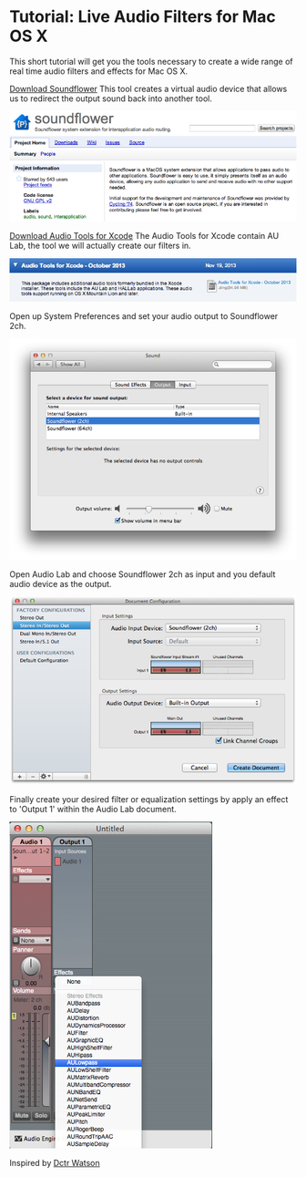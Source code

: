 Tutorial: Live Audio Filters for Mac OS X
=============

This short tutorial will get you the tools necessary to create a wide range of real time audio filters and effects for Mac OS X.

[Download Soundflower](https://code.google.com/p/soundflower/)
This tool creates a virtual audio device that allows us to redirect the output sound back into another tool.

![Download Soundflower](getSoundflower.png)

[Download Audio Tools for Xcode](https://developer.apple.com/downloads/index.action)
The Audio Tools for Xcode contain AU Lab, the tool we will actually create our filters in.

![Get Audio Tools for Xcode](getAudioTools.png)

Open up System Preferences and set your audio output to Soundflower 2ch.

![Set up audio output](setSoundflowerOutput.png)

Open Audio Lab and choose Soundflower 2ch as input and you default audio device as the output.

![Setup Audio Lab input and output](setAULabsettings.png)

Finally create your desired filter or equalization settings by apply an effect to 'Output 1' within the Audio Lab document.

![Create filter in Audio Lab document](makeAULabFilter.png)



Inspired by [Dctr Watson](http://www.dctrwatson.com/2011/06/os-x-system-equalizer/)


